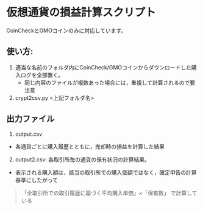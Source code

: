 # 仮想通貨の損益計算スクリプト   

CoinCheckとGMOコインのみに対応しています。

## 使い方:
1. 適当な名前のフォルダ内にCoinCheck/GMOコインからダウンロードした購入ログを全部置く。
    - 同じ内容のファイルが複数あった場合には，重複して計算されるので要注意
2. crypt2csv.py <上記フォルダ名>

## 出力ファイル
1. output.csv
  - 各通貨ごとに購入履歴とともに，売却時の損益を計算した結果
2. output2.csv: 各取引所毎の通貨の保有状況の計算結果。
  - 表示される購入額は，該当の取引所での購入価額ではなく，確定申告の計算基準にしたがって
>   「全取引所での取引履歴に基づく平均購入単価」×「保有数」
で計算している
